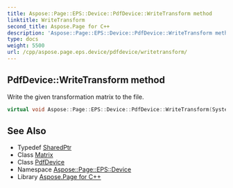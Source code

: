 ```yaml
---
title: Aspose::Page::EPS::Device::PdfDevice::WriteTransform method
linktitle: WriteTransform
second_title: Aspose.Page for C++
description: 'Aspose::Page::EPS::Device::PdfDevice::WriteTransform method. Write the given transformation matrix to the file in C++.'
type: docs
weight: 5500
url: /cpp/aspose.page.eps.device/pdfdevice/writetransform/
---
```

## PdfDevice::WriteTransform method


Write the given transformation matrix to the file.

```cpp
virtual void Aspose::Page::EPS::Device::PdfDevice::WriteTransform(System::SharedPtr<System::Drawing::Drawing2D::Matrix> t)
```

## See Also

* Typedef [SharedPtr](../../../system/sharedptr/)
* Class [Matrix](../../../system.drawing.drawing2d/matrix/)
* Class [PdfDevice](../)
* Namespace [Aspose::Page::EPS::Device](../../)
* Library [Aspose.Page for C++](../../../)
